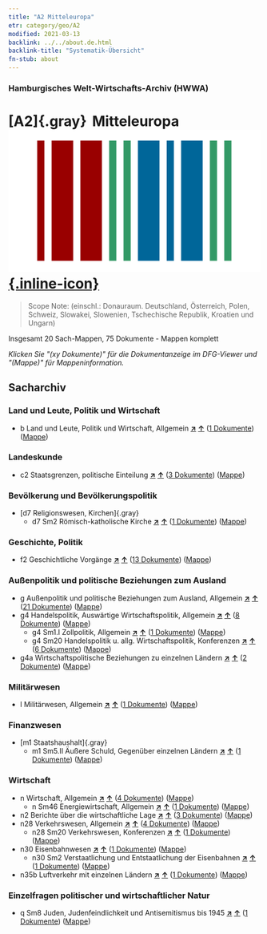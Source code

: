 ```yaml
---
title: "A2 Mitteleuropa"
etr: category/geo/A2
modified: 2021-03-13
backlink: ../../about.de.html
backlink-title: "Systematik-Übersicht"
fn-stub: about
---
```


### Hamburgisches Welt-Wirtschafts-Archiv (HWWA)
# [A2]{.gray}&#8201; Mitteleuropa&#160; [![Wikidata item](/images/Wikidata-logo.svg){.inline-icon}](http://www.wikidata.org/entity/Q27509)


> Scope Note: (einschl.: Donauraum. Deutschland, Österreich, Polen, Schweiz, Slowakei, Slowenien, Tschechische Republik, Kroatien und Ungarn)



Insgesamt 20 Sach-Mappen, 75 Dokumente - Mappen komplett

_Klicken Sie "(xy Dokumente)" für die Dokumentanzeige im DFG-Viewer und "(Mappe)" für Mappeninformation._

## Sacharchiv




### Land und Leute, Politik und Wirtschaft

- b Land und Leute, Politik und Wirtschaft, Allgemein [**&nearr;**](../../../subject/i/144196/about.de.html "Land und Leute, Politik und Wirtschaft, Allgemein (in der ganzen Welt)") [**&uarr;**](../../../subject/about.de.html#b "Sachsystematik") (<a href="https://pm20.zbw.eu/dfgview/sh/140895,144196" title="über: Mitteleuropa : Land und Leute, Politik und Wirtschaft, Allgemein" target="_blank">1 Dokumente</a>) ([Mappe](http://purl.org/pressemappe20/folder/sh/140895,144196))

### Landeskunde

- c2 Staatsgrenzen, politische Einteilung [**&nearr;**](../../../subject/i/144202/about.de.html "Staatsgrenzen, politische Einteilung (in der ganzen Welt)") [**&uarr;**](../../../subject/about.de.html#c2 "Sachsystematik") (<a href="https://pm20.zbw.eu/dfgview/sh/140895,144202" title="über: Mitteleuropa : Staatsgrenzen, politische Einteilung" target="_blank">3 Dokumente</a>) ([Mappe](http://purl.org/pressemappe20/folder/sh/140895,144202))

### Bevölkerung und Bevölkerungspolitik

- [d7 Religionswesen, Kirchen]{.gray}
  - d7 Sm2 Römisch-katholische Kirche [**&nearr;**](../../../subject/i/144243/about.de.html "Römisch-katholische Kirche (in der ganzen Welt)") [**&uarr;**](../../../subject/about.de.html#d7_Sm2 "Sachsystematik") (<a href="https://pm20.zbw.eu/dfgview/sh/140895,144243" title="über: Mitteleuropa : Römisch-katholische Kirche" target="_blank">1 Dokumente</a>) ([Mappe](http://purl.org/pressemappe20/folder/sh/140895,144243))

### Geschichte, Politik

- f2 Geschichtliche Vorgänge [**&nearr;**](../../../subject/i/144286/about.de.html "Geschichtliche Vorgänge (in der ganzen Welt)") [**&uarr;**](../../../subject/about.de.html#f2 "Sachsystematik") (<a href="https://pm20.zbw.eu/dfgview/sh/140895,144286" title="über: Mitteleuropa : Geschichtliche Vorgänge" target="_blank">13 Dokumente</a>) ([Mappe](http://purl.org/pressemappe20/folder/sh/140895,144286))

### Außenpolitik und politische Beziehungen zum Ausland

- g Außenpolitik und politische Beziehungen zum Ausland, Allgemein [**&nearr;**](../../../subject/i/144451/about.de.html "Außenpolitik und politische Beziehungen zum Ausland, Allgemein (in der ganzen Welt)") [**&uarr;**](../../../subject/about.de.html#g "Sachsystematik") (<a href="https://pm20.zbw.eu/dfgview/sh/140895,144451" title="über: Mitteleuropa : Außenpolitik und politische Beziehungen zum Ausland, Allgemein" target="_blank">21 Dokumente</a>) ([Mappe](http://purl.org/pressemappe20/folder/sh/140895,144451))
- g4 Handelspolitik, Auswärtige Wirtschaftspolitik, Allgemein [**&nearr;**](../../../subject/i/144470/about.de.html "Handelspolitik, Auswärtige Wirtschaftspolitik, Allgemein (in der ganzen Welt)") [**&uarr;**](../../../subject/about.de.html#g4 "Sachsystematik") (<a href="https://pm20.zbw.eu/dfgview/sh/140895,144470" title="über: Mitteleuropa : Handelspolitik, Auswärtige Wirtschaftspolitik, Allgemein" target="_blank">8 Dokumente</a>) ([Mappe](http://purl.org/pressemappe20/folder/sh/140895,144470))
  - g4 Sm1.I Zollpolitik, Allgemein [**&nearr;**](../../../subject/i/144471/about.de.html "Zollpolitik, Allgemein (in der ganzen Welt)") [**&uarr;**](../../../subject/about.de.html#g4_Sm1.I "Sachsystematik") (<a href="https://pm20.zbw.eu/dfgview/sh/140895,144471" title="über: Mitteleuropa : Zollpolitik, Allgemein" target="_blank">1 Dokumente</a>) ([Mappe](http://purl.org/pressemappe20/folder/sh/140895,144471))
  - g4 Sm20 Handelspolitik u. allg. Wirtschaftspolitik, Konferenzen [**&nearr;**](../../../subject/i/150373/about.de.html "Handelspolitik u. allg. Wirtschaftspolitik, Konferenzen (in der ganzen Welt)") [**&uarr;**](../../../subject/about.de.html#g4_Sm20 "Sachsystematik") (<a href="https://pm20.zbw.eu/dfgview/sh/140895,150373" title="über: Mitteleuropa : Handelspolitik u. allg. Wirtschaftspolitik, Konferenzen" target="_blank">6 Dokumente</a>) ([Mappe](http://purl.org/pressemappe20/folder/sh/140895,150373))
- g4a Wirtschaftspolitische Beziehungen zu einzelnen Ländern [**&nearr;**](../../../subject/i/144531/about.de.html "Wirtschaftspolitische Beziehungen zu einzelnen Ländern (in der ganzen Welt)") [**&uarr;**](../../../subject/about.de.html#g4a "Sachsystematik") (<a href="https://pm20.zbw.eu/dfgview/sh/140895,144531" title="über: Mitteleuropa : Wirtschaftspolitische Beziehungen zu einzelnen Ländern" target="_blank">2 Dokumente</a>) ([Mappe](http://purl.org/pressemappe20/folder/sh/140895,144531))

### Militärwesen

- l Militärwesen, Allgemein [**&nearr;**](../../../subject/i/144762/about.de.html "Militärwesen, Allgemein (in der ganzen Welt)") [**&uarr;**](../../../subject/about.de.html#l "Sachsystematik") (<a href="https://pm20.zbw.eu/dfgview/sh/140895,144762" title="über: Mitteleuropa : Militärwesen, Allgemein" target="_blank">1 Dokumente</a>) ([Mappe](http://purl.org/pressemappe20/folder/sh/140895,144762))

### Finanzwesen

- [m1 Staatshaushalt]{.gray}
  - m1 Sm5.II Äußere Schuld, Gegenüber einzelnen Ländern [**&nearr;**](../../../subject/i/144819/about.de.html "Äußere Schuld, Gegenüber einzelnen Ländern (in der ganzen Welt)") [**&uarr;**](../../../subject/about.de.html#m1_Sm5.II "Sachsystematik") (<a href="https://pm20.zbw.eu/dfgview/sh/140895,144819" title="über: Mitteleuropa : Äußere Schuld, Gegenüber einzelnen Ländern" target="_blank">1 Dokumente</a>) ([Mappe](http://purl.org/pressemappe20/folder/sh/140895,144819))

### Wirtschaft

- n Wirtschaft, Allgemein [**&nearr;**](../../../subject/i/144930/about.de.html "Wirtschaft, Allgemein (in der ganzen Welt)") [**&uarr;**](../../../subject/about.de.html#n "Sachsystematik") (<a href="https://pm20.zbw.eu/dfgview/sh/140895,144930" title="über: Mitteleuropa : Wirtschaft, Allgemein" target="_blank">4 Dokumente</a>) ([Mappe](http://purl.org/pressemappe20/folder/sh/140895,144930))
  - n Sm46 Energiewirtschaft, Allgemein [**&nearr;**](../../../subject/i/145852/about.de.html "Energiewirtschaft, Allgemein (in der ganzen Welt)") [**&uarr;**](../../../subject/about.de.html#n_Sm46 "Sachsystematik") (<a href="https://pm20.zbw.eu/dfgview/sh/140895,145852" title="über: Mitteleuropa : Energiewirtschaft, Allgemein" target="_blank">1 Dokumente</a>) ([Mappe](http://purl.org/pressemappe20/folder/sh/140895,145852))
- n2 Berichte über die wirtschaftliche Lage [**&nearr;**](../../../subject/i/144972/about.de.html "Berichte über die wirtschaftliche Lage (in der ganzen Welt)") [**&uarr;**](../../../subject/about.de.html#n2 "Sachsystematik") (<a href="https://pm20.zbw.eu/dfgview/sh/140895,144972" title="über: Mitteleuropa : Berichte über die wirtschaftliche Lage" target="_blank">3 Dokumente</a>) ([Mappe](http://purl.org/pressemappe20/folder/sh/140895,144972))
- n28 Verkehrswesen, Allgemein [**&nearr;**](../../../subject/i/145509/about.de.html "Verkehrswesen, Allgemein (in der ganzen Welt)") [**&uarr;**](../../../subject/about.de.html#n28 "Sachsystematik") (<a href="https://pm20.zbw.eu/dfgview/sh/140895,145509" title="über: Mitteleuropa : Verkehrswesen, Allgemein" target="_blank">4 Dokumente</a>) ([Mappe](http://purl.org/pressemappe20/folder/sh/140895,145509))
  - n28 Sm20 Verkehrswesen, Konferenzen [**&nearr;**](../../../subject/i/150580/about.de.html "Verkehrswesen, Konferenzen (in der ganzen Welt)") [**&uarr;**](../../../subject/about.de.html#n28_Sm20 "Sachsystematik") (<a href="https://pm20.zbw.eu/dfgview/sh/140895,150580" title="über: Mitteleuropa : Verkehrswesen, Konferenzen" target="_blank">1 Dokumente</a>) ([Mappe](http://purl.org/pressemappe20/folder/sh/140895,150580))
- n30 Eisenbahnwesen [**&nearr;**](../../../subject/i/145531/about.de.html "Eisenbahnwesen (in der ganzen Welt)") [**&uarr;**](../../../subject/about.de.html#n30 "Sachsystematik") (<a href="https://pm20.zbw.eu/dfgview/sh/140895,145531" title="über: Mitteleuropa : Eisenbahnwesen" target="_blank">1 Dokumente</a>) ([Mappe](http://purl.org/pressemappe20/folder/sh/140895,145531))
  - n30 Sm2 Verstaatlichung und Entstaatlichung der Eisenbahnen [**&nearr;**](../../../subject/i/145533/about.de.html "Verstaatlichung und Entstaatlichung der Eisenbahnen (in der ganzen Welt)") [**&uarr;**](../../../subject/about.de.html#n30_Sm2 "Sachsystematik") (<a href="https://pm20.zbw.eu/dfgview/sh/140895,145533" title="über: Mitteleuropa : Verstaatlichung und Entstaatlichung der Eisenbahnen" target="_blank">1 Dokumente</a>) ([Mappe](http://purl.org/pressemappe20/folder/sh/140895,145533))
- n35b Luftverkehr mit einzelnen Ländern [**&nearr;**](../../../subject/i/145706/about.de.html "Luftverkehr mit einzelnen Ländern (in der ganzen Welt)") [**&uarr;**](../../../subject/about.de.html#n35b "Sachsystematik") (<a href="https://pm20.zbw.eu/dfgview/sh/140895,145706" title="über: Mitteleuropa : Luftverkehr mit einzelnen Ländern" target="_blank">1 Dokumente</a>) ([Mappe](http://purl.org/pressemappe20/folder/sh/140895,145706))

### Einzelfragen politischer und wirtschaftlicher Natur

- q Sm8 Juden, Judenfeindlichkeit und Antisemitismus bis 1945 [**&nearr;**](../../../subject/i/145952/about.de.html "Juden, Judenfeindlichkeit und Antisemitismus bis 1945 (in der ganzen Welt)") [**&uarr;**](../../../subject/about.de.html#q_Sm8 "Sachsystematik") (<a href="https://pm20.zbw.eu/dfgview/sh/140895,145952" title="über: Mitteleuropa : Juden, Judenfeindlichkeit und Antisemitismus bis 1945" target="_blank">1 Dokumente</a>) ([Mappe](http://purl.org/pressemappe20/folder/sh/140895,145952))


